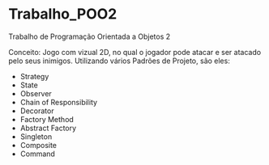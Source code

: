 # Trabalho_POO2
Trabalho de Programação Orientada a Objetos 2

Conceito: Jogo com vizual 2D, no qual o jogador pode atacar e ser atacado pelo seus inimigos.
Utilizando vários Padrões de Projeto, são eles:
- Strategy
- State
- Observer
- Chain of Responsibility
- Decorator
- Factory Method
- Abstract Factory
- Singleton
- Composite
- Command
